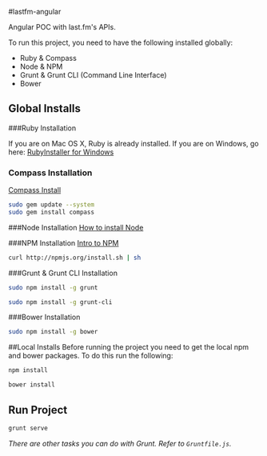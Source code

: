 #lastfm-angular

Angular POC with last.fm's APIs.

To run this project, you need to have the following installed globally:

* Ruby & Compass
* Node & NPM
* Grunt & Grunt CLI (Command Line Interface)
* Bower

## Global Installs

###Ruby Installation

If you are on Mac OS X, Ruby is already installed. If you are on Windows, go here:
[RubyInstaller for Windows](http://rubyinstaller.org/)

### Compass Installation
[Compass Install](http://compass-style.org/install/)
```bash
sudo gem update --system
sudo gem install compass
```
###Node Installation
[How to install Node](http://howtonode.org/how-to-install-nodejs)

###NPM Installation
[Intro to NPM](http://howtonode.org/introduction-to-npm)
```bash
curl http://npmjs.org/install.sh | sh
```
###Grunt & Grunt CLI Installation
```bash
sudo npm install -g grunt
```
```bash
sudo npm install -g grunt-cli
```

###Bower Installation
```bash
sudo npm install -g bower
```

##Local Installs
Before running the project you need to get the local npm and bower packages.
To do this run the following:
```bash
npm install
```
```bash
bower install
```

## Run Project
```bash
grunt serve
```

*There are other tasks you can do with Grunt. Refer to `Gruntfile.js`.*
